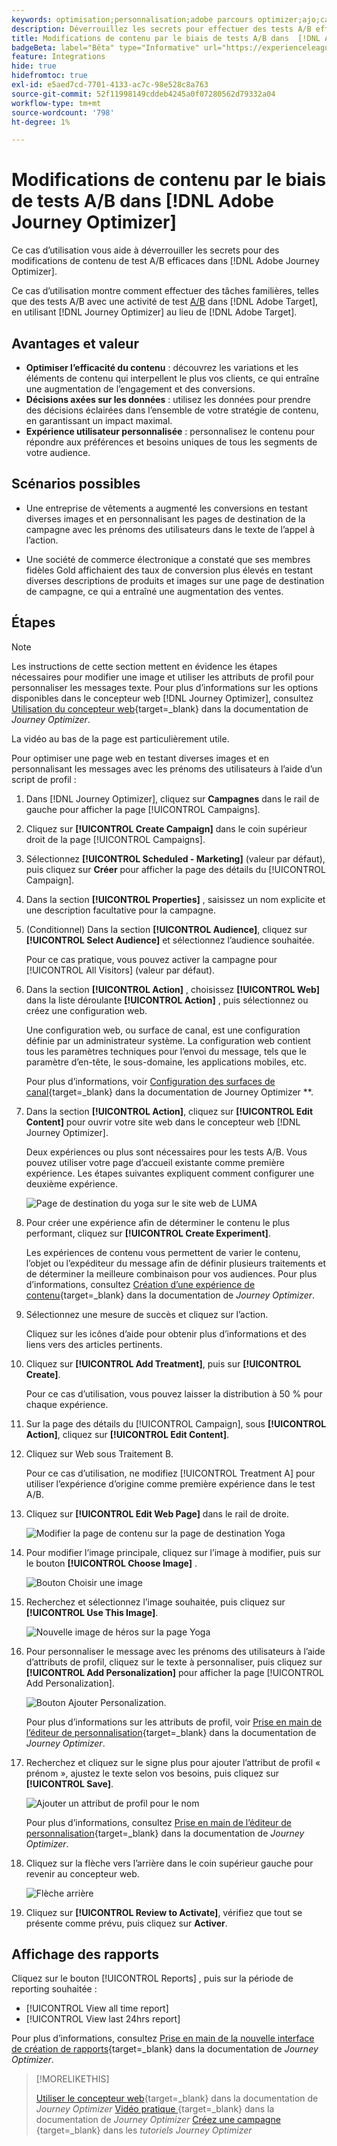 ```yaml
---
keywords: optimisation;personnalisation;adobe parcours optimizer;ajo;cas d’utilisation;scénarios;changement de contenu/test ab;attribut de profil;modifier l’image;permuter l’image
description: Déverrouillez les secrets pour effectuer des tests A/B efficaces sur les modifications de contenu dans Adobe Journey Optimizer
title: Modifications de contenu par le biais de tests A/B dans  [!DNL Adobe Journey Optimizer]
badgeBeta: label="Bêta" type="Informative" url="https://experienceleague.adobe.com/docs/target/using/introduction/intro.html#beta newtab=true?lang=fr" tooltip="Quelles sont les fonctionnalités bêta dans  [!DNL Adobe Target] ?"
feature: Integrations
hide: true
hidefromtoc: true
exl-id: e5aed7cd-7701-4133-ac7c-98e528c8a763
source-git-commit: 52f11998149cddeb4245a0f07280562d79332a04
workflow-type: tm+mt
source-wordcount: '798'
ht-degree: 1%

---
```


# Modifications de contenu par le biais de tests A/B dans [!DNL Adobe Journey Optimizer]

Ce cas d’utilisation vous aide à déverrouiller les secrets pour des modifications de contenu de test A/B efficaces dans [!DNL Adobe Journey Optimizer].

Ce cas d’utilisation montre comment effectuer des tâches familières, telles que des tests A/B avec une activité de test [A/B](/help/main/c-activities/t-test-ab/test-ab.md) dans [!DNL Adobe Target], en utilisant [!DNL Journey Optimizer] au lieu de [!DNL Adobe Target].

## Avantages et valeur

* **Optimiser l’efficacité du contenu** : découvrez les variations et les éléments de contenu qui interpellent le plus vos clients, ce qui entraîne une augmentation de l’engagement et des conversions.
* **Décisions axées sur les données** : utilisez les données pour prendre des décisions éclairées dans l’ensemble de votre stratégie de contenu, en garantissant un impact maximal.
* **Expérience utilisateur personnalisée** : personnalisez le contenu pour répondre aux préférences et besoins uniques de tous les segments de votre audience.

## Scénarios possibles

* Une entreprise de vêtements a augmenté les conversions en testant diverses images et en personnalisant les pages de destination de la campagne avec les prénoms des utilisateurs dans le texte de l’appel à l’action.

* Une société de commerce électronique a constaté que ses membres fidèles Gold affichaient des taux de conversion plus élevés en testant diverses descriptions de produits et images sur une page de destination de campagne, ce qui a entraîné une augmentation des ventes.

## Étapes

>[!NOTE]
>
>Les instructions de cette section mettent en évidence les étapes nécessaires pour modifier une image et utiliser les attributs de profil pour personnaliser les messages texte. Pour plus d’informations sur les options disponibles dans le concepteur web [!DNL Journey Optimizer], consultez [Utilisation du concepteur web](https://experienceleague.adobe.com/en/docs/journey-optimizer/using/channels/web/author-web-pages/web-visual-editor){target=_blank} dans la documentation de *Journey Optimizer*.
>
>La vidéo au bas de la page est particulièrement utile.

Pour optimiser une page web en testant diverses images et en personnalisant les messages avec les prénoms des utilisateurs à l’aide d’un script de profil :

1. Dans [!DNL Journey Optimizer], cliquez sur **Campagnes** dans le rail de gauche pour afficher la page [!UICONTROL Campaigns].

1. Cliquez sur **[!UICONTROL Create Campaign]** dans le coin supérieur droit de la page [!UICONTROL Campaigns].

1. Sélectionnez **[!UICONTROL Scheduled - Marketing]** (valeur par défaut), puis cliquez sur **Créer** pour afficher la page des détails du [!UICONTROL Campaign].

1. Dans la section **[!UICONTROL Properties]** , saisissez un nom explicite et une description facultative pour la campagne.

1. (Conditionnel) Dans la section **[!UICONTROL Audience]**, cliquez sur **[!UICONTROL Select Audience]** et sélectionnez l’audience souhaitée.

   Pour ce cas pratique, vous pouvez activer la campagne pour [!UICONTROL All Visitors] (valeur par défaut).

1. Dans la section **[!UICONTROL Action]** , choisissez **[!UICONTROL Web]** dans la liste déroulante **[!UICONTROL Action]** , puis sélectionnez ou créez une configuration web.

   Une configuration web, ou surface de canal, est une configuration définie par un administrateur système. La configuration web contient tous les paramètres techniques pour l’envoi du message, tels que le paramètre d’en-tête, le sous-domaine, les applications mobiles, etc.

   Pour plus d’informations, voir [Configuration des surfaces de canal](https://experienceleague.adobe.com/en/docs/journey-optimizer/using/configuration/channel-surfaces#set-up-channel-surfaces){target=_blank} dans la documentation de Journey Optimizer **.

1. Dans la section **[!UICONTROL Action]**, cliquez sur **[!UICONTROL Edit Content]** pour ouvrir votre site web dans le concepteur web [!DNL Journey Optimizer].

   Deux expériences ou plus sont nécessaires pour les tests A/B. Vous pouvez utiliser votre page d’accueil existante comme première expérience. Les étapes suivantes expliquent comment configurer une deuxième expérience.

   ![Page de destination du yoga sur le site web de LUMA](/help/main/c-integrating-target-with-mac/ajo/assets/luma-yoga-landing.png)

1. Pour créer une expérience afin de déterminer le contenu le plus performant, cliquez sur **[!UICONTROL Create Experiment]**.

   Les expériences de contenu vous permettent de varier le contenu, l’objet ou l’expéditeur du message afin de définir plusieurs traitements et de déterminer la meilleure combinaison pour vos audiences. Pour plus d’informations, consultez [Création d’une expérience de contenu](https://experienceleague.adobe.com/en/docs/journey-optimizer/using/content-management/content-experiment/content-experiment){target=_blank} dans la documentation de *Journey Optimizer*.

1. Sélectionnez une mesure de succès et cliquez sur l’action.

   Cliquez sur les icônes d’aide pour obtenir plus d’informations et des liens vers des articles pertinents.

1. Cliquez sur **[!UICONTROL Add Treatment]**, puis sur **[!UICONTROL Create]**.

   Pour ce cas d’utilisation, vous pouvez laisser la distribution à 50 % pour chaque expérience.

1. Sur la page des détails du [!UICONTROL Campaign], sous **[!UICONTROL Action]**, cliquez sur **[!UICONTROL Edit Content]**.

1. Cliquez sur Web sous Traitement B.

   Pour ce cas d’utilisation, ne modifiez [!UICONTROL Treatment A] pour utiliser l’expérience d’origine comme première expérience dans le test A/B.

1. Cliquez sur **[!UICONTROL Edit Web Page]** dans le rail de droite.

   ![Modifier la page de contenu sur la page de destination Yoga](/help/main/c-integrating-target-with-mac/ajo/assets/edit-yoga-page.png)

1. Pour modifier l’image principale, cliquez sur l’image à modifier, puis sur le bouton **[!UICONTROL Choose Image]** .

   ![Bouton Choisir une image](/help/main/c-integrating-target-with-mac/ajo/assets/choose-image.png)

1. Recherchez et sélectionnez l’image souhaitée, puis cliquez sur **[!UICONTROL Use This Image]**.

   ![Nouvelle image de héros sur la page Yoga](/help/main/c-integrating-target-with-mac/ajo/assets/new-hero-image.png)

1. Pour personnaliser le message avec les prénoms des utilisateurs à l’aide d’attributs de profil, cliquez sur le texte à personnaliser, puis cliquez sur **[!UICONTROL Add Personalization]** pour afficher la page [!UICONTROL Add Personalization].

   ![Bouton Ajouter Personalization.](/help/main/c-integrating-target-with-mac/ajo/assets/add-personalization-button.png)

   Pour plus d’informations sur les attributs de profil, voir [Prise en main de l’éditeur de personnalisation](https://experienceleague.adobe.com/en/docs/journey-optimizer/using/content-management/personalization/expression-editor/personalization-build-expressions){target=_blank} dans la documentation de *Journey Optimizer*.

1. Recherchez et cliquez sur le signe plus pour ajouter l’attribut de profil « prénom », ajustez le texte selon vos besoins, puis cliquez sur **[!UICONTROL Save]**.

   ![Ajouter un attribut de profil pour le nom](/help/main/c-integrating-target-with-mac/ajo/assets/add-profile-attribute-for-name.png)

   Pour plus d’informations, consultez [Prise en main de l’éditeur de personnalisation](https://experienceleague.adobe.com/en/docs/journey-optimizer/using/content-management/personalization/expression-editor/personalization-build-expressions){target=_blank} dans la documentation de *Journey Optimizer*.

1. Cliquez sur la flèche vers l’arrière dans le coin supérieur gauche pour revenir au concepteur web.

   ![Flèche arrière](/help/main/c-integrating-target-with-mac/ajo/assets/back-arrow.png)

1. Cliquez sur **[!UICONTROL Review to Activate]**, vérifiez que tout se présente comme prévu, puis cliquez sur **Activer**.

## Affichage des rapports

Cliquez sur le bouton [!UICONTROL Reports] , puis sur la période de reporting souhaitée :

* [!UICONTROL View all time report]
* [!UICONTROL View last 24hrs report]

Pour plus d’informations, consultez [Prise en main de la nouvelle interface de création de rapports](https://experienceleague.adobe.com/en/docs/journey-optimizer/using/channel-report/report-gs-cja){target=_blank} dans la documentation de *Journey Optimizer*.

>[!MORELIKETHIS]
>
>[Utiliser le concepteur web](https://experienceleague.adobe.com/en/docs/journey-optimizer/using/channels/web/author-web-pages/web-visual-editor){target=_blank} dans la documentation de *Journey Optimizer*
>[Vidéo pratique ](https://experienceleague.adobe.com/en/docs/journey-optimizer/using/web/author-web-pages/edit-web-content#video){target=_blank} dans la documentation de *Journey Optimizer*
>[Créez une campagne ](https://experienceleague.adobe.com/en/docs/journey-optimizer-learn/tutorials/create-campaigns/create-a-campaign){target=_blank} dans les *tutoriels Journey Optimizer*
